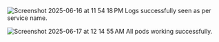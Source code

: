 ![Screenshot 2025-06-16 at 11 54 18 PM](https://github.com/user-attachments/assets/60009fe9-4069-495b-b57d-d8cb8f1f7ef9) 
Logs successfully seen as per service name.






![Screenshot 2025-06-17 at 12 14 55 AM](https://github.com/user-attachments/assets/5693cdb5-8557-476b-94fa-9495a7def996)
All pods working successfully.



